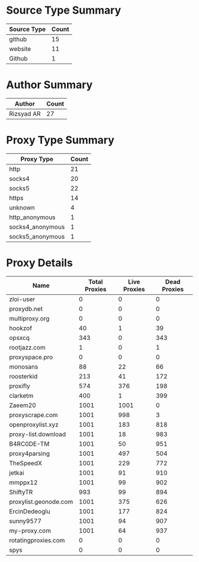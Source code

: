 # Source Type Summary

| Source Type | Count |
|-------------|-------|
| github | 15 |
| website | 11 |
| Github | 1 |


# Author Summary

| Author | Count |
|--------|-------|
| Rizsyad AR | 27 |


# Proxy Type Summary

| Proxy Type | Count |
|------------|-------|
| http | 21 |
| socks4 | 20 |
| socks5 | 22 |
| https | 14 |
| unknown | 4 |
| http_anonymous | 1 |
| socks4_anonymous | 1 |
| socks5_anonymous | 1 |


# Proxy Details

| Name | Total Proxies | Live Proxies | Dead Proxies |
|------|---------------|--------------|---------------|
| zloi-user | 0 | 0 | 0 |
| proxydb.net | 0 | 0 | 0 |
| multiproxy.org | 0 | 0 | 0 |
| hookzof | 40 | 1 | 39 |
| opsxcq | 343 | 0 | 343 |
| rootjazz.com | 1 | 0 | 1 |
| proxyspace.pro | 0 | 0 | 0 |
| monosans | 88 | 22 | 66 |
| roosterkid | 213 | 41 | 172 |
| proxifly | 574 | 376 | 198 |
| clarketm | 400 | 1 | 399 |
| Zaeem20 | 1001 | 1001 | 0 |
| proxyscrape.com | 1001 | 998 | 3 |
| openproxylist.xyz | 1001 | 183 | 818 |
| proxy-list.download | 1001 | 18 | 983 |
| B4RC0DE-TM | 1001 | 50 | 951 |
| proxy4parsing | 1001 | 497 | 504 |
| TheSpeedX | 1001 | 229 | 772 |
| jetkai | 1001 | 91 | 910 |
| mmppx12 | 1001 | 99 | 902 |
| ShiftyTR | 993 | 99 | 894 |
| proxylist.geonode.com | 1001 | 375 | 626 |
| ErcinDedeoglu | 1001 | 177 | 824 |
| sunny9577 | 1001 | 94 | 907 |
| my-proxy.com | 1001 | 64 | 937 |
| rotatingproxies.com | 0 | 0 | 0 |
| spys | 0 | 0 | 0 |
